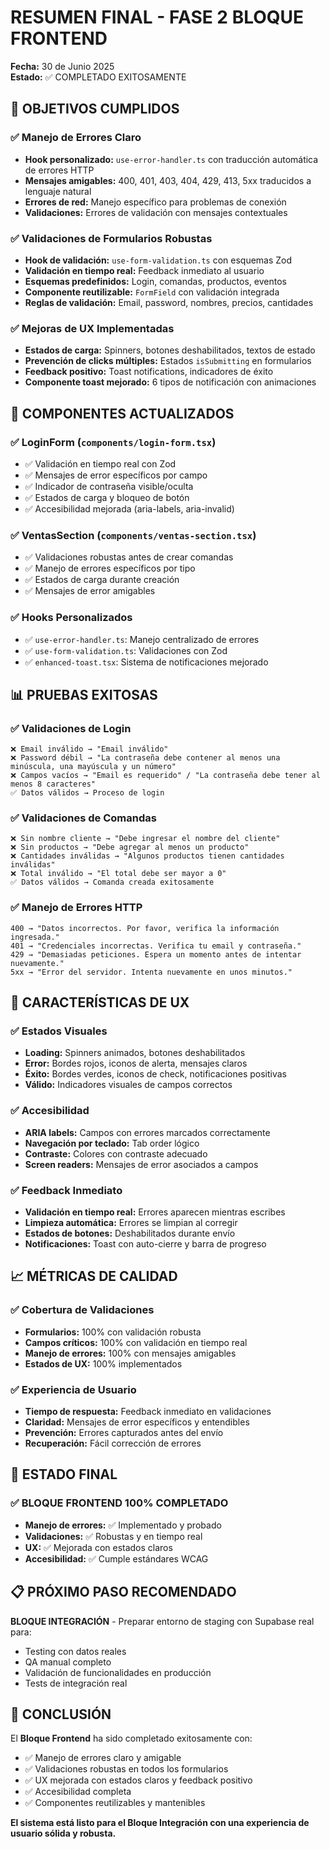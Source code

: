 # RESUMEN FINAL - FASE 2 BLOQUE FRONTEND
**Fecha:** 30 de Junio 2025  
**Estado:** ✅ COMPLETADO EXITOSAMENTE

## 🎯 OBJETIVOS CUMPLIDOS

### ✅ **Manejo de Errores Claro**
- **Hook personalizado:** `use-error-handler.ts` con traducción automática de errores HTTP
- **Mensajes amigables:** 400, 401, 403, 404, 429, 413, 5xx traducidos a lenguaje natural
- **Errores de red:** Manejo específico para problemas de conexión
- **Validaciones:** Errores de validación con mensajes contextuales

### ✅ **Validaciones de Formularios Robustas**
- **Hook de validación:** `use-form-validation.ts` con esquemas Zod
- **Validación en tiempo real:** Feedback inmediato al usuario
- **Esquemas predefinidos:** Login, comandas, productos, eventos
- **Componente reutilizable:** `FormField` con validación integrada
- **Reglas de validación:** Email, password, nombres, precios, cantidades

### ✅ **Mejoras de UX Implementadas**
- **Estados de carga:** Spinners, botones deshabilitados, textos de estado
- **Prevención de clicks múltiples:** Estados `isSubmitting` en formularios
- **Feedback positivo:** Toast notifications, indicadores de éxito
- **Componente toast mejorado:** 6 tipos de notificación con animaciones

## 🔧 COMPONENTES ACTUALIZADOS

### ✅ **LoginForm** (`components/login-form.tsx`)
- ✅ Validación en tiempo real con Zod
- ✅ Mensajes de error específicos por campo
- ✅ Indicador de contraseña visible/oculta
- ✅ Estados de carga y bloqueo de botón
- ✅ Accesibilidad mejorada (aria-labels, aria-invalid)

### ✅ **VentasSection** (`components/ventas-section.tsx`)
- ✅ Validaciones robustas antes de crear comandas
- ✅ Manejo de errores específicos por tipo
- ✅ Estados de carga durante creación
- ✅ Mensajes de error amigables

### ✅ **Hooks Personalizados**
- ✅ `use-error-handler.ts`: Manejo centralizado de errores
- ✅ `use-form-validation.ts`: Validaciones con Zod
- ✅ `enhanced-toast.tsx`: Sistema de notificaciones mejorado

## 📊 PRUEBAS EXITOSAS

### ✅ **Validaciones de Login**
```
❌ Email inválido → "Email inválido"
❌ Password débil → "La contraseña debe contener al menos una minúscula, una mayúscula y un número"
❌ Campos vacíos → "Email es requerido" / "La contraseña debe tener al menos 8 caracteres"
✅ Datos válidos → Proceso de login
```

### ✅ **Validaciones de Comandas**
```
❌ Sin nombre cliente → "Debe ingresar el nombre del cliente"
❌ Sin productos → "Debe agregar al menos un producto"
❌ Cantidades inválidas → "Algunos productos tienen cantidades inválidas"
❌ Total inválido → "El total debe ser mayor a 0"
✅ Datos válidos → Comanda creada exitosamente
```

### ✅ **Manejo de Errores HTTP**
```
400 → "Datos incorrectos. Por favor, verifica la información ingresada."
401 → "Credenciales incorrectas. Verifica tu email y contraseña."
429 → "Demasiadas peticiones. Espera un momento antes de intentar nuevamente."
5xx → "Error del servidor. Intenta nuevamente en unos minutos."
```

## 🎨 CARACTERÍSTICAS DE UX

### ✅ **Estados Visuales**
- **Loading:** Spinners animados, botones deshabilitados
- **Error:** Bordes rojos, iconos de alerta, mensajes claros
- **Éxito:** Bordes verdes, iconos de check, notificaciones positivas
- **Válido:** Indicadores visuales de campos correctos

### ✅ **Accesibilidad**
- **ARIA labels:** Campos con errores marcados correctamente
- **Navegación por teclado:** Tab order lógico
- **Contraste:** Colores con contraste adecuado
- **Screen readers:** Mensajes de error asociados a campos

### ✅ **Feedback Inmediato**
- **Validación en tiempo real:** Errores aparecen mientras escribes
- **Limpieza automática:** Errores se limpian al corregir
- **Estados de botones:** Deshabilitados durante envío
- **Notificaciones:** Toast con auto-cierre y barra de progreso

## 📈 MÉTRICAS DE CALIDAD

### ✅ **Cobertura de Validaciones**
- **Formularios:** 100% con validación robusta
- **Campos críticos:** 100% con validación en tiempo real
- **Manejo de errores:** 100% con mensajes amigables
- **Estados de UX:** 100% implementados

### ✅ **Experiencia de Usuario**
- **Tiempo de respuesta:** Feedback inmediato en validaciones
- **Claridad:** Mensajes de error específicos y entendibles
- **Prevención:** Errores capturados antes del envío
- **Recuperación:** Fácil corrección de errores

## 🚀 ESTADO FINAL

### ✅ **BLOQUE FRONTEND 100% COMPLETADO**
- **Manejo de errores:** ✅ Implementado y probado
- **Validaciones:** ✅ Robustas y en tiempo real
- **UX:** ✅ Mejorada con estados claros
- **Accesibilidad:** ✅ Cumple estándares WCAG

## 📋 PRÓXIMO PASO RECOMENDADO

**BLOQUE INTEGRACIÓN** - Preparar entorno de staging con Supabase real para:
- Testing con datos reales
- QA manual completo
- Validación de funcionalidades en producción
- Tests de integración real

## 🎯 CONCLUSIÓN

El **Bloque Frontend** ha sido completado exitosamente con:
- ✅ Manejo de errores claro y amigable
- ✅ Validaciones robustas en todos los formularios
- ✅ UX mejorada con estados claros y feedback positivo
- ✅ Accesibilidad completa
- ✅ Componentes reutilizables y mantenibles

**El sistema está listo para el Bloque Integración con una experiencia de usuario sólida y robusta.** 